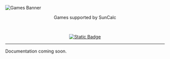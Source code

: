 <!-- Banner -->
![Games Banner](https://github.com/user-attachments/assets/67dc9286-6800-4b93-aca2-c7f541f4ccbb)
<div align="center">Games supported by SunCalc</div>

<!-- Documentation -->
&nbsp;<div align="center">
  <a href="Documentation/Currency.md" target="_blank"><img alt="Static Badge" src="https://img.shields.io/badge/CURRENCY-Orange?style=for-the-badge&logoColor=%23fa6900&color=%23fa6900"></a>
</div>


---

Documentation coming soon.
